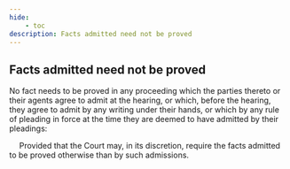 ```yaml
---
hide:
    - toc
description: Facts admitted need not be proved
---
```


## Facts admitted need not be proved

No fact needs to be proved in any proceeding which the parties thereto or their agents agree to admit at the hearing, or which, before the hearing, they agree to admit by any writing under their hands, or which by any rule of pleading in force at the time they are deemed to have admitted by their pleadings: </p>&emsp; Provided that the Court may, in its discretion, require the facts admitted to be proved otherwise than by such admissions.
